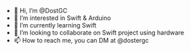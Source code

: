 - 👋 Hi, I’m @DostGC
- 👀 I’m interested in Swift & Arduino
- 🌱 I’m currently learning Swift
- 💞️ I’m looking to collaborate on Swift project using hardware
- 📫 How to reach me, you can DM at @dostergc

<!---
DostGC/DostGC is a ✨ special ✨ repository because its `README.md` (this file) appears on your GitHub profile.
You can click the Preview link to take a look at your changes.
--->
